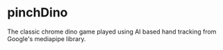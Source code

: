 # pinchDino
The classic chrome dino game played using AI based hand tracking from Google's mediapipe library.
